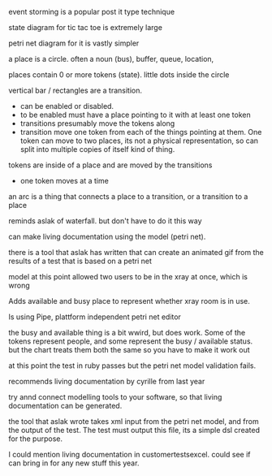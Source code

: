 event storming is a popular post it type technique

state diagram for tic tac toe is extremely large

petri net diagram for it is vastly simpler

a place is a circle. often a noun (bus), buffer, queue, location, 

places contain 0 or more tokens (state). little dots inside the circle

vertical bar / rectangles are a transition.
- can be enabled or disabled.
- to be enabled must have a place pointing to it with at least one token
- transitions presumably move the tokens along
- transition move one token from each of the things pointing at them. One token can move to two places, its not a physical representation, so can split into multiple copies of itself kind of thing.

tokens are inside of a place and are moved by the transitions
- one token moves at a time

an arc is a thing that connects a place to a transition, or a transition to a place

reminds aslak of waterfall. but don't have to do it this way

can make living documentation using the model (petri net).

there is a tool that aslak has written that can create an animated gif from the results of a test that is based on a petri net

model at this point allowed two users to be in the xray at once, which is wrong

Adds available and busy place to represent whether xray room is in use. 

Is using Pipe, plattform independent petri net editor

the busy and available thing is a bit wwird, but does work. Some of the tokens represent people, and some represent the busy / available status. but the chart treats them both the same so you have to make it work out

at this point the test in ruby passes but the petri net model validation fails.

recommends living documentation by cyrille from last year

try annd connect modelling tools to your software, so that living documentation can be generated.

the tool that aslak wrote takes xml input from the petri net model, and from the output of the test. The test must output this file, its a simple dsl created for the purpose.

I could mention living documentation in customertestsexcel. could see if can bring in for any new stuff this year.
